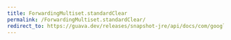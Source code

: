 ```yaml
---
title: ForwardingMultiset.standardClear
permalink: /ForwardingMultiset.standardClear/
redirect_to: https://guava.dev/releases/snapshot-jre/api/docs/com/google/common/collect/ForwardingMultiset.html#standardClear--
---
```

